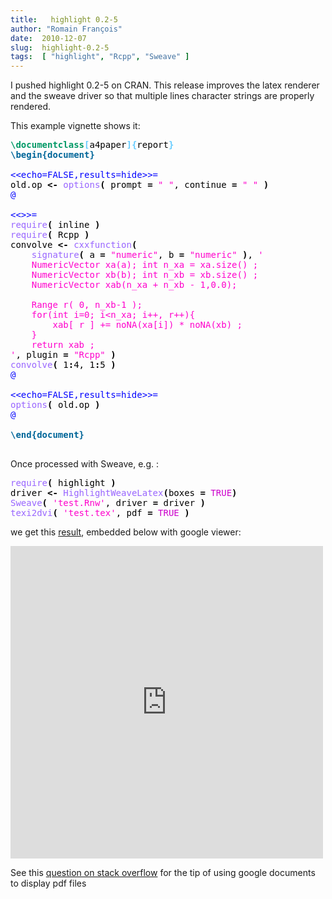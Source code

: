 ```yaml
---
title:   highlight 0.2-5
author: "Romain François"
date:  2010-12-07
slug:  highlight-0.2-5
tags:  [ "highlight", "Rcpp", "Sweave" ]
---
```

<div class="post-content">
<style type="text/css">
pre{ border: 1px solid black: }
</style>
<p>I pushed highlight 0.2-5 on CRAN. This release improves the latex renderer and the sweave driver so that multiple lines character strings are properly rendered. </p>

<p>This example vignette shows it:</p>



<pre><font color="#000000"><font color="#009966"><strong>\</strong></font><font color="#009966"><strong>documentclass</strong></font><font color="#66ccff"><strong>[</strong></font>a4paper<font color="#66ccff"><strong>]</strong></font><font color="#66ccff"><strong>{</strong></font>report<font color="#66ccff"><strong>}</strong></font>
<font color="#006699"><strong>\begin{document}</strong></font>

<font color="#0000ff">&lt;&lt;echo=FALSE,results=hide&gt;&gt;=</font>
old.op <font color="#000000"><strong>&lt;-</strong></font> <font color="#9966ff">options</font><font color="#000000"><strong>(</strong></font> prompt <font color="#000000"><strong>=</strong></font> <font color="#ff00cc">"</font><font color="#ff00cc"> </font><font color="#ff00cc">"</font>, continue <font color="#000000"><strong>=</strong></font> <font color="#ff00cc">"</font><font color="#ff00cc"> </font><font color="#ff00cc">"</font> <font color="#000000"><strong>)</strong></font>
<font color="#0000ff">@</font>

<font color="#0000ff">&lt;&lt;&gt;&gt;=</font><font color="#0000ff"> </font><font color="#0000ff"> </font><font color="#0000ff"> </font>
<font color="#9966ff">require</font><font color="#000000"><strong>(</strong></font> inline <font color="#000000"><strong>)</strong></font>
<font color="#9966ff">require</font><font color="#000000"><strong>(</strong></font> Rcpp <font color="#000000"><strong>)</strong></font>
convolve <font color="#000000"><strong>&lt;-</strong></font> <font color="#9966ff">cxxfunction</font><font color="#000000"><strong>(</strong></font> 
    <font color="#9966ff">signature</font><font color="#000000"><strong>(</strong></font> a <font color="#000000"><strong>=</strong></font> <font color="#ff00cc">"</font><font color="#ff00cc">numeric</font><font color="#ff00cc">"</font>, b <font color="#000000"><strong>=</strong></font> <font color="#ff00cc">"</font><font color="#ff00cc">numeric</font><font color="#ff00cc">"</font> <font color="#000000"><strong>)</strong></font>, <font color="#ff00cc">'</font>
<font color="#ff00cc"> </font><font color="#ff00cc"> </font><font color="#ff00cc"> </font><font color="#ff00cc"> </font><font color="#ff00cc">NumericVector</font><font color="#ff00cc"> </font><font color="#ff00cc">xa(a);</font><font color="#ff00cc"> </font><font color="#ff00cc">int</font><font color="#ff00cc"> </font><font color="#ff00cc">n_xa</font><font color="#ff00cc"> </font><font color="#ff00cc">=</font><font color="#ff00cc"> </font><font color="#ff00cc">xa.size()</font><font color="#ff00cc"> </font><font color="#ff00cc">;</font>
<font color="#ff00cc"> </font><font color="#ff00cc"> </font><font color="#ff00cc"> </font><font color="#ff00cc"> </font><font color="#ff00cc">NumericVector</font><font color="#ff00cc"> </font><font color="#ff00cc">xb(b);</font><font color="#ff00cc"> </font><font color="#ff00cc">int</font><font color="#ff00cc"> </font><font color="#ff00cc">n_xb</font><font color="#ff00cc"> </font><font color="#ff00cc">=</font><font color="#ff00cc"> </font><font color="#ff00cc">xb.size()</font><font color="#ff00cc"> </font><font color="#ff00cc">;</font>
<font color="#ff00cc"> </font><font color="#ff00cc"> </font><font color="#ff00cc"> </font><font color="#ff00cc"> </font><font color="#ff00cc">NumericVector</font><font color="#ff00cc"> </font><font color="#ff00cc">xab(n_xa</font><font color="#ff00cc"> </font><font color="#ff00cc">+</font><font color="#ff00cc"> </font><font color="#ff00cc">n_xb</font><font color="#ff00cc"> </font><font color="#ff00cc">-</font><font color="#ff00cc"> </font><font color="#ff00cc">1,0.0);</font>
<font color="#ff00cc"> </font><font color="#ff00cc"> </font><font color="#ff00cc"> </font><font color="#ff00cc"> </font>
<font color="#ff00cc"> </font><font color="#ff00cc"> </font><font color="#ff00cc"> </font><font color="#ff00cc"> </font><font color="#ff00cc">Range</font><font color="#ff00cc"> </font><font color="#ff00cc">r(</font><font color="#ff00cc"> </font><font color="#ff00cc">0,</font><font color="#ff00cc"> </font><font color="#ff00cc">n_xb-1</font><font color="#ff00cc"> </font><font color="#ff00cc">);</font>
<font color="#ff00cc"> </font><font color="#ff00cc"> </font><font color="#ff00cc"> </font><font color="#ff00cc"> </font><font color="#ff00cc">for(int</font><font color="#ff00cc"> </font><font color="#ff00cc">i=0;</font><font color="#ff00cc"> </font><font color="#ff00cc">i&lt;n_xa;</font><font color="#ff00cc"> </font><font color="#ff00cc">i++,</font><font color="#ff00cc"> </font><font color="#ff00cc">r++){</font>
<font color="#ff00cc"> </font><font color="#ff00cc"> </font><font color="#ff00cc"> </font><font color="#ff00cc"> </font><font color="#ff00cc">    </font><font color="#ff00cc">xab[</font><font color="#ff00cc"> </font><font color="#ff00cc">r</font><font color="#ff00cc"> </font><font color="#ff00cc">]</font><font color="#ff00cc"> </font><font color="#ff00cc">+=</font><font color="#ff00cc"> </font><font color="#ff00cc">noNA(xa[i])</font><font color="#ff00cc"> </font><font color="#ff00cc">*</font><font color="#ff00cc"> </font><font color="#ff00cc">noNA(xb)</font><font color="#ff00cc"> </font><font color="#ff00cc">;</font>
<font color="#ff00cc"> </font><font color="#ff00cc"> </font><font color="#ff00cc"> </font><font color="#ff00cc"> </font><font color="#ff00cc">}</font>
<font color="#ff00cc"> </font><font color="#ff00cc"> </font><font color="#ff00cc"> </font><font color="#ff00cc"> </font><font color="#ff00cc">return</font><font color="#ff00cc"> </font><font color="#ff00cc">xab</font><font color="#ff00cc"> </font><font color="#ff00cc">;</font>
<font color="#ff00cc">'</font>, plugin <font color="#000000"><strong>=</strong></font> <font color="#ff00cc">"</font><font color="#ff00cc">Rcpp</font><font color="#ff00cc">"</font> <font color="#000000"><strong>)</strong></font>
<font color="#9966ff">convolve</font><font color="#000000"><strong>(</strong></font> 1<font color="#000000"><strong>:</strong></font>4, 1<font color="#000000"><strong>:</strong></font>5 <font color="#000000"><strong>)</strong></font>
<font color="#0000ff">@</font>

<font color="#0000ff">&lt;&lt;echo=FALSE,results=hide&gt;&gt;=</font>
<font color="#9966ff">options</font><font color="#000000"><strong>(</strong></font> old.op <font color="#000000"><strong>)</strong></font>
<font color="#0000ff">@</font>

<font color="#006699"><strong>\end{document}</strong></font>

</font></pre>


<p>Once processed with Sweave, e.g. : </p>

<pre><font color="#000000"><font color="#9966ff">require</font><font color="#000000"><strong>(</strong></font> highlight <font color="#000000"><strong>)</strong></font>
driver <font color="#000000"><strong>&lt;-</strong></font> <font color="#9966ff">HighlightWeaveLatex</font><font color="#000000"><strong>(</strong></font>boxes <font color="#000000"><strong>=</strong></font> <font color="#cc00cc">TRUE</font><font color="#000000"><strong>)</strong></font>
<font color="#9966ff">Sweave</font><font color="#000000"><strong>(</strong></font> <font color="#ff00cc">'</font><font color="#ff00cc">test.Rnw</font><font color="#ff00cc">'</font>, driver <font color="#000000"><strong>=</strong></font> driver <font color="#000000"><strong>)</strong></font>
<font color="#9966ff">texi2dvi</font><font color="#000000"><strong>(</strong></font> <font color="#ff00cc">'</font><font color="#ff00cc">test.tex</font><font color="#ff00cc">'</font>, pdf <font color="#000000"><strong>=</strong></font> <font color="#cc00cc">TRUE</font> <font color="#000000"><strong>)</strong></font>
</font></pre>

<p>we get this <a href="public/packages/highlight/test.pdf">result</a>, embedded below with google viewer: </p>

<iframe src="http://docs.google.com/gview?url=http://romainfrancois.blog.free.fr/public/packages/highlight/test.pdf&amp;embedded=true&amp;chrome=true" style="width:500px; height:500px;" frameborder="0"></iframe>

<p>See this <a href="http://stackoverflow.com/questions/291813/best-way-to-embed-pdf-in-html">question on stack overflow</a> for the tip of using google documents to display pdf files</p>
</div>
